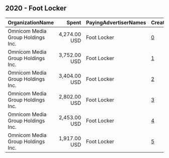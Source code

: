 ## 2020 - Foot Locker 
|OrganizationName|Spent|PayingAdvertiserNames|CreativeUrls|Impressions|Genders|AgeBrackets|CountryCodes|BillingAddresses|CandidateBallotInformation|
|:---|---:|:---|:---|---:|:---|:---|:---|:---|:---|
|Omnicom Media Group Holdings Inc.|4,274.00 USD|Foot Locker|[0](https://www.snap.com/political-ads/asset/ba5e2d9015ba6557a7624a4e74c6164d0584ccb4d4ef2b81d681e5fc1a9db7bf?mediaType=mp4)|1,342,527||18-38|united states|"195 Broadway, 5th Floor,New York,10007,US"||
|Omnicom Media Group Holdings Inc.|3,752.00 USD|Foot Locker|[1](https://www.snap.com/political-ads/asset/ba5e2d9015ba6557a7624a4e74c6164d0584ccb4d4ef2b81d681e5fc1a9db7bf?mediaType=mp4)|960,715||18-38|united states|"195 Broadway, 5th Floor,New York,10007,US"||
|Omnicom Media Group Holdings Inc.|3,404.00 USD|Foot Locker|[2](https://www.snap.com/political-ads/asset/ba5e2d9015ba6557a7624a4e74c6164d0584ccb4d4ef2b81d681e5fc1a9db7bf?mediaType=mp4)|518,976||18-38|united states|"195 Broadway, 5th Floor,New York,10007,US"||
|Omnicom Media Group Holdings Inc.|2,802.00 USD|Foot Locker|[3](https://www.snap.com/political-ads/asset/989261397ed31ee6a49dd47446fc55c01fdd8b43edcf388280c28d7c71de32ef?mediaType=mp4)|439,897||18-38|united states|"195 Broadway, 5th Floor,New York,10007,US"||
|Omnicom Media Group Holdings Inc.|2,453.00 USD|Foot Locker|[4](https://www.snap.com/political-ads/asset/989261397ed31ee6a49dd47446fc55c01fdd8b43edcf388280c28d7c71de32ef?mediaType=mp4)|675,706||18-38|united states|"195 Broadway, 5th Floor,New York,10007,US"||
|Omnicom Media Group Holdings Inc.|1,917.00 USD|Foot Locker|[5](https://www.snap.com/political-ads/asset/989261397ed31ee6a49dd47446fc55c01fdd8b43edcf388280c28d7c71de32ef?mediaType=mp4)|585,447||18-38|united states|"195 Broadway, 5th Floor,New York,10007,US"||
